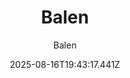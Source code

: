 ---
title: "Balen"
date: "2025-08-16T19:43:17.441Z"
author: "Balen"
read_year: "NO"
recommendation: '3'
url: /bookshelf/balen
---
